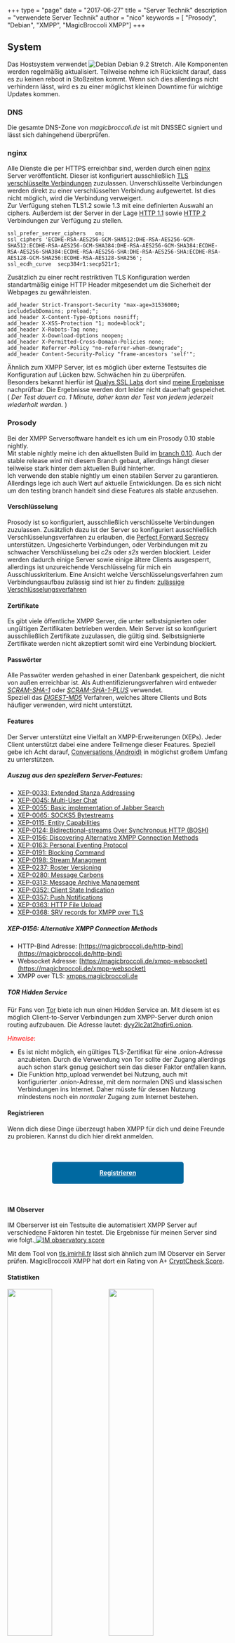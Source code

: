 +++
type = "page"
date = "2017-06-27"
title = "Server Technik"
description = "verwendete Server Technik"
author = "nico"
keywords = [ "Prosody", "Debian", "XMPP", "MagicBroccoli XMPP"]
+++
## System
Das Hostsystem verwendet ![Debian](/icons/debian_icon.png) Debian 9.2 Stretch. Alle Komponenten werden regelmäßig aktualisiert. Teilweise nehme ich Rücksicht darauf, dass es zu keinen reboot in Stoßzeiten kommt. Wenn sich dies allerdings nicht verhindern lässt, wird es zu einer möglichst kleinen Downtime für wichtige Updates kommen.

### DNS
Die gesamte DNS-Zone von *magicbroccoli.de* ist mit DNSSEC signiert und lässt sich dahingehend überprüfen.

### nginx
Alle Dienste die per HTTPS erreichbar sind, werden durch einen [nginx](https://nginx.org/) Server veröffentlicht. Dieser ist konfiguriert ausschließlich [TLS verschlüsselte Verbindungen](https://de.wikipedia.org/wiki/Transport_Layer_Security) zuzulassen. Unverschlüsselte Verbindungen werden direkt zu einer verschlüsselten Verbindung aufgewertet. Ist dies nicht möglich, wird die Verbindung verweigert.<br>
Zur Verfügung stehen TLS1.2 sowie 1.3 mit eine definierten Auswahl an ciphers. Außerdem ist der Server in der Lage [HTTP 1.1](https://de.wikipedia.org/wiki/Hypertext_Transfer_Protocol#HTTP.2F1.1) sowie [HTTP 2](https://de.wikipedia.org/wiki/Hypertext_Transfer_Protocol#HTTP.2F2) Verbindungen zur Verfügung zu stellen.
```
ssl_prefer_server_ciphers	on;
ssl_ciphers 'ECDHE-RSA-AES256-GCM-SHA512:DHE-RSA-AES256-GCM-SHA512:ECDHE-RSA-AES256-GCM-SHA384:DHE-RSA-AES256-GCM-SHA384:ECDHE-RSA-AES256-SHA384:ECDHE-RSA-AES256-SHA:DHE-RSA-AES256-SHA:ECDHE-RSA-AES128-GCM-SHA256:ECDHE-RSA-AES128-SHA256';
ssl_ecdh_curve	secp384r1:secp521r1;
```
Zusätzlich zu einer recht restriktiven TLS Konfiguration werden standartmäßig einige HTTP Header mitgesendet um die Sicherheit der Webpages zu gewährleisten.
```
add_header Strict-Transport-Security "max-age=31536000; includeSubDomains; preload;";
add_header X-Content-Type-Options nosniff;
add_header X-XSS-Protection "1; mode=block";
add_header X-Robots-Tag none;
add_header X-Download-Options noopen;
add_header X-Permitted-Cross-Domain-Policies none;
add_header Referrer-Policy "no-referrer-when-downgrade";
add_header Content-Security-Policy "frame-ancestors 'self'";
```
Ähnlich zum XMPP Server, ist es möglich über externe Testsuites die Konfiguration auf Lücken bzw. Schwächen hin zu überprüfen.<br>
Besonders bekannt hierfür ist [Qualys SSL Labs](https://www.ssllabs.com) dort sind [meine Ergebnisse](https://www.ssllabs.com/ssltest/analyze.html?d=magicbroccoli.de) nachprüfbar. Die Ergebnisse werden dort leider nicht dauerhaft gespeichet.<br>
( _Der Test dauert ca. 1 Minute, daher kann der Test von jedem jederzeit wiederholt werden._ )

### Prosody
Bei der XMPP Serversoftware handelt es ich um ein Prosody 0.10 stable nightly.<br>
Mit stable nightly meine ich den aktuellsten Build im [branch 0.10](https://hg.prosody.im/0.10/). Auch der stable release wird mit diesem Branch gebaut, allerdings hängt dieser teilweise stark hinter dem aktuellen Build hinterher.<br>
Ich verwende den stable nightly um einen stabilen Server zu garantieren. Allerdings lege ich auch Wert auf aktuelle Entwicklungen. Da es sich nicht um den testing branch handelt sind diese Features als stable anzusehen.

#### Verschlüsselung
Prosody ist so konfiguriert, ausschließlich verschlüsselte Verbindungen zuzulassen. Zusätzlich dazu ist der Server so konfiguriert ausschließlich Verschlüsselungsverfahren zu erlauben, die [Perfect Forward Secrecy](https://wikipedia.org/wiki/Perfect_Forward_Secrecy) unterstützen.
Ungesicherte Verbindungen, oder Verbindungen mit zu schwacher Verschlüsselung bei *c2s* oder *s2s* werden blockiert. Leider werden dadurch einige Server sowie einige ältere Clients ausgesperrt, allerdings ist unzureichende Verschlüsselng für mich ein Ausschlusskriterium.
Eine Ansicht welche Verschlüsselungsverfahren zum Verbindungsaufbau zulässig sind ist hier zu finden: [zulässige Verschlüsselungsverfahren](https://check.messaging.one/result.php?domain=magicbroccoli.de&type=client#ciphers)

#### Zertifikate
Es gibt viele öffentliche XMPP Server, die unter selbstsignierten oder ungültigen Zertifikaten betrieben werden. Mein Server ist so konfiguriert ausschließlich Zertifikate zuzulassen, die gültig sind. Selbstsignierte Zertifikate werden nicht akzeptiert somit wird eine Verbindung blockiert.

#### Passwörter
Alle Passwöter werden gehashed in einer Datenbank gespeichert, die nicht von außen erreichbar ist. Als Authentifizierungsverfahren wird entweder [*SCRAM-SHA-1*](https://wikipedia.org/wiki/Salted_Challenge_Response_Authentication_Mechanism) oder [*SCRAM-SHA-1-PLUS*](https://wikipedia.org/wiki/Salted_Challenge_Response_Authentication_Mechanism) verwendet.<br>
Speziell das [*DIGEST-MD5*](https://wikipedia.org/wiki/HTTP-Authentifizierung#Digest_Access_Authentication) Verfahren, welches ältere Clients und Bots häufiger verwenden, wird nicht unterstützt.

#### Features
Der Server unterstützt eine Vielfalt an XMPP-Erweiterungen (XEPs). Jeder Client unterstützt dabei eine andere Teilmenge dieser Features. Speziell gebe ich Acht darauf, [Conversations (Android)](https://conversations.im/) in möglichst großem Umfang zu unterstützen.

##### Auszug aus den speziellern Server-Features:

- [XEP-0033: Extended Stanza Addressing](https://xmpp.org/extensions/xep-0033.html)
- [XEP-0045: Multi-User Chat](https://xmpp.org/extensions/xep-0045.html)
- [XEP-0055: Basic implementation of Jabber Search](https://xmpp.org/extensions/xep-0055.html)
- [XEP-0065: SOCKS5 Bytestreams](https://xmpp.org/extensions/xep-0065.html)
- [XEP-0115: Entity Capabilities](https://xmpp.org/extensions/xep-0115.html)
- [XEP-0124: Bidirectional-streams Over Synchronous HTTP (BOSH)](https://xmpp.org/extensions/xep-0124.html)
- [XEP-0156: Discovering Alternative XMPP Connection Methods](https://xmpp.org/extensions/xep-0156.html)
- [XEP-0163: Personal Eventing Protocol](https://xmpp.org/extensions/xep-0163.html)
- [XEP-0191: Blocking Command](https://xmpp.org/extensions/xep-0191.html)
- [XEP-0198: Stream Managment](https://xmpp.org/extensions/xep-0198.html)
- [XEP-0237: Roster Versioning](https://xmpp.org/extensions/xep-0237.html)
- [XEP-0280: Message Carbons](https://xmpp.org/extensions/xep-0280.html)
- [XEP-0313: Message Archive Management](https://xmpp.org/extensions/xep-0313.html)
- [XEP-0352: Client State Indication](https://xmpp.org/extensions/xep-0352.html)
- [XEP-0357: Push Notifications](https://xmpp.org/extensions/xep-0357.html)
- [XEP-0363: HTTP File Upload](https://xmpp.org/extensions/xep-0363.html)
- [XEP-0368: SRV records for XMPP over TLS](https://xmpp.org/extensions/xep-0368.html)

##### XEP-0156: Alternative XMPP Connection Methods
- HTTP-Bind Adresse: [https://magicbroccoli.de/http-bind](https://magicbroccoli.de/http-bind)
- Websocket Adresse: [https://magicbroccoli.de/xmpp-websocket](https://magicbroccoli.de/xmpp-websocket)
- XMPP over TLS: [xmpps.magicbroccoli.de](https://xmpps.magicbroccoli.de)

##### TOR Hidden Service
Für Fans von [Tor](https://www.torproject.org/) biete ich nun einen Hidden Service an. Mit diesem ist es möglich Client-to-Server Verbindungen zum XMPP-Server durch onion routing aufzubauen. Die Adresse lautet: [dyy2lc2at2hqfir6.onion](dyy2lc2at2hqfir6.onion:5222).

<font color="red">_Hinweise_:</font>

- Es ist nicht möglich, ein gültiges TLS-Zertifikat für eine .onion-Adresse anzubieten. Durch die Verwendung von Tor sollte der Zugang allerdings auch schon stark genug gesichert sein das dieser Faktor entfallen kann.
- Die Funktion http_upload verwendet bei Nutzung, auch mit konfigurierter .onion-Adresse, mit dem normalen DNS und klassischen Verbindungen ins Internet. Daher müsste für dessen Nutzung mindestens noch ein _normaler_ Zugang zum Internet bestehen.

#### Registrieren
Wenn dich diese Dinge überzeugt haben XMPP für dich und deine Freunde zu probieren. Kannst du dich hier direkt anmelden.
<center><a style="display: block; margin-top: 50px; margin-left: auto; margin-right: auto; margin-bottom: 50px; height: 50px; width: 300px; background-color: #0069a1; color: white; border-radius: 5px; line-height: 50px; text-align: center; font-weight: bold;" href="/register/">Registrieren</a></center>

#### IM Observer
IM Oberserver ist ein Testsuite die automatisiert XMPP Server auf verschiedene Faktoren hin testet. Die Ergebnisse für meinen Server sind wie folgt.<a href='https://check.messaging.one/result.php?domain=magicbroccoli.de&amp;type=client'>
	<img src='https://check.messaging.one/badge.php?domain=magicbroccoli.de' alt='IM observatory score' />
</a>

Mit dem Tool von [tls.imirhil.fr](https://tls.imirhil.fr) lässt sich ähnlich zum IM Observer ein Server prüfen. MagicBroccoli XMPP hat dort ein Rating von A+ [CryptCheck Score](https://tls.imirhil.fr/xmpp/magicbroccoli.de).

#### Statistiken
<img src="https://magicbroccoli.de/munin-cgi/munin-cgi-graph/magicbroccoli.de/rosewood.magicbroccoli.de/prosody_c2s-week.png" width="45%"> <img src="https://magicbroccoli.de/munin-cgi/munin-cgi-graph/magicbroccoli.de/rosewood.magicbroccoli.de/prosody_s2s-week.png" width="45%">
<img src="https://magicbroccoli.de/munin-cgi/munin-cgi-graph/magicbroccoli.de/rosewood.magicbroccoli.de/prosody_stanzas-week.png" width="45%"> <img src="https://magicbroccoli.de/munin-cgi/munin-cgi-graph/magicbroccoli.de/rosewood.magicbroccoli.de/prosody_uptime-week.png" width="45%">

- - -
Last Edit 24.02.18
